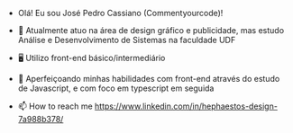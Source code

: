 - Olá! Eu sou José Pedro Cassiano (Commentyourcode)!

- 📓 Atualmente atuo na área de design gráfico e publicidade, mas estudo Análise e Desenvolvimento de Sistemas na faculdade UDF
- 🖥️ Utilizo front-end básico/intermediário
- 📝 Aperfeiçoando minhas habilidades com front-end através do estudo de Javascript, e com foco em typescript em seguida

<div> 

</div>
  

- 📫 How to reach me https://www.linkedin.com/in/hephaestos-design-7a988b378/

<!---
Commentyourcode/Commentyourcode is a ✨ special ✨ repository because its `README.md` (this file) appears on your GitHub profile.
You can click the Preview link to take a look at your changes.
--->
